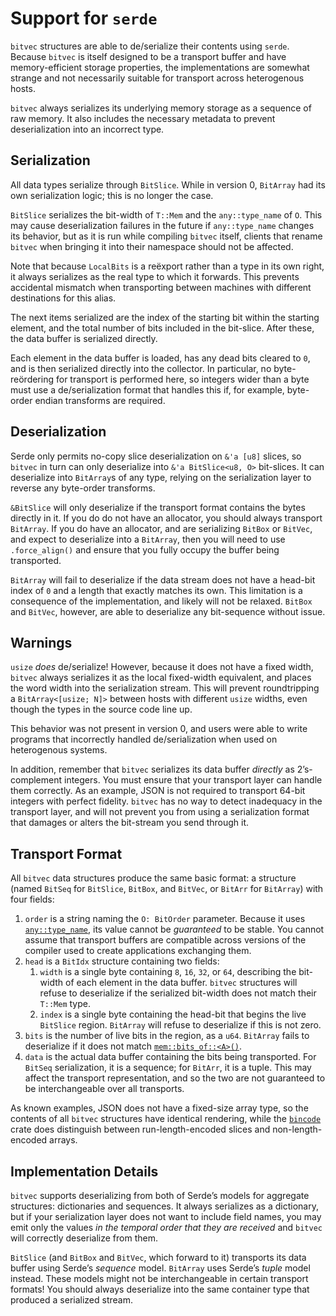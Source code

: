 # Support for `serde`

`bitvec` structures are able to de/serialize their contents using `serde`.
Because `bitvec` is itself designed to be a transport buffer and have
memory-efficient storage properties, the implementations are somewhat strange
and not necessarily suitable for transport across heterogenous hosts.

`bitvec` always serializes its underlying memory storage as a sequence of raw
memory. It also includes the necessary metadata to prevent deserialization into
an incorrect type.

## Serialization

All data types serialize through `BitSlice`. While in version 0, `BitArray` had
its own serialization logic; this is no longer the case.

`BitSlice` serializes the bit-width of `T::Mem` and the `any::type_name` of `O`.
This may cause deserialization failures in the future if `any::type_name`
changes its behavior, but as it is run while compiling `bitvec` itself, clients
that rename `bitvec` when bringing it into their namespace should not be
affected.

Note that because `LocalBits` is a reëxport rather than a type in its own right,
it always serializes as the real type to which it forwards. This prevents
accidental mismatch when transporting between machines with different
destinations for this alias.

The next items serialized are the index of the starting bit within the starting
element, and the total number of bits included in the bit-slice. After these,
the data buffer is serialized directly.

Each element in the data buffer is loaded, has any dead bits cleared to `0`, and
is then serialized directly into the collector. In particular, no
byte-reördering for transport is performed here, so integers wider than a byte
must use a de/serialization format that handles this if, for example, byte-order
endian transforms are required.

## Deserialization

Serde only permits no-copy slice deserialization on `&'a [u8]` slices, so
`bitvec` in turn can only deserialize into `&'a BitSlice<u8, O>` bit-slices. It
can deserialize into `BitArray`s of any type, relying on the serialization layer
to reverse any byte-order transforms.

`&BitSlice` will only deserialize if the transport format contains the bytes
directly in it. If you do do not have an allocator, you should always transport
`BitArray`. If you do have an allocator, and are serializing `BitBox` or
`BitVec`, and expect to deserialize into a `BitArray`, then you will need to use
`.force_align()` and ensure that you fully occupy the buffer being transported.

`BitArray` will fail to deserialize if the data stream does not have a head-bit
index of `0` and a length that exactly matches its own. This limitation is a
consequence of the implementation, and likely will not be relaxed. `BitBox` and
`BitVec`, however, are able to deserialize any bit-sequence without issue.

## Warnings

`usize` *does* de/serialize! However, because it does not have a fixed width,
`bitvec` always serializes it as the local fixed-width equivalent, and places
the word width into the serialization stream. This will prevent roundtripping a
`BitArray<[usize; N]>` between hosts with different `usize` widths, even though
the types in the source code line up.

This behavior was not present in version 0, and users were able to write
programs that incorrectly handled de/serialization when used on heterogenous
systems.

In addition, remember that `bitvec` serializes its data buffer *directly* as
2’s-complement integers. You must ensure that your transport layer can handle
them correctly. As an example, JSON is not required to transport 64-bit integers
with perfect fidelity. `bitvec` has no way to detect inadequacy in the transport
layer, and will not prevent you from using a serialization format that damages
or alters the bit-stream you send through it.

## Transport Format

All `bitvec` data structures produce the same basic format: a structure (named
`BitSeq` for `BitSlice`, `BitBox`, and `BitVec`, or `BitArr` for `BitArray`)
with four fields:

1. `order` is a string naming the `O: BitOrder` parameter. Because it uses
   [`any::type_name`][0], its value cannot be *guaranteed* to be stable. You
   cannot assume that transport buffers are compatible across versions of the
   compiler used to create applications exchanging them.
1. `head` is a `BitIdx` structure containing two fields:
   1. `width` is a single byte containing `8`, `16`, `32`, or `64`, describing
      the bit-width of each element in the data buffer. `bitvec` structures will
      refuse to deserialize if the serialized bit-width does not match their
      `T::Mem` type.
   1. `index` is a single byte containing the head-bit that begins the live
      `BitSlice` region. `BitArray` will refuse to deserialize if this is not
      zero.
1. `bits` is the number of live bits in the region, as a `u64`. `BitArray` fails
   to deserialize if it does not match [`mem::bits_of::<A>()`][1].
1. `data` is the actual data buffer containing the bits being transported. For
   `BitSeq` serialization, it is a sequence; for `BitArr`, it is a tuple. This
   may affect the transport representation, and so the two are not guaranteed to
   be interchangeable over all transports.

As known examples, JSON does not have a fixed-size array type, so the contents
of all `bitvec` structures have identical rendering, while the [`bincode`] crate
does distinguish between run-length-encoded slices and non-length-encoded
arrays.

## Implementation Details

`bitvec` supports deserializing from both of Serde’s models for aggregate
structures: dictionaries and sequences. It always serializes as a dictionary,
but if your serialization layer does not want to include field names, you may
emit only the values *in the temporal order that they are received* and `bitvec`
will correctly deserialize from them.

`BitSlice` (and `BitBox` and `BitVec`, which forward to it) transports its data
buffer using Serde’s *sequence* model. `BitArray` uses Serde’s *tuple* model
instead. These models might not be interchangeable in certain transport formats!
You should always deserialize into the same container type that produced a
serialized stream.

[0]: core::any::type_name
[1]: crate::mem::bits_of
[`bincode`]: https://docs.rs/bincode/latest/bincode
